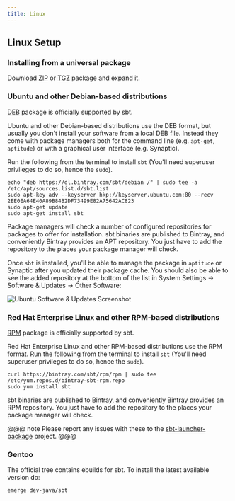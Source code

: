 ```yaml
---
title: Linux
---
```


  [ZIP]: $sbt_native_package_base$$app_version$/sbt-$app_version$.zip
  [TGZ]: $sbt_native_package_base$$app_version$/sbt-$app_version$.tgz
  [RPM]: $sbt_rpm_package_base$sbt-$app_version$.rpm
  [DEB]: $sbt_deb_package_base$sbt-$app_version$.deb
  [Manual-Installation]: Manual-Installation.html
  [website127]: https://github.com/sbt/website/issues/127

## Linux Setup

### Installing from a universal package

Download [ZIP][ZIP] or [TGZ][TGZ] package and expand it.

### Ubuntu and other Debian-based distributions

[DEB][DEB] package is officially supported by sbt.

Ubuntu and other Debian-based distributions use the DEB format, but usually you don't install your software from a local
DEB file. Instead they come with package managers both for the command line (e.g. `apt-get`, `aptitude`) or with a
graphical user interface (e.g. Synaptic).

Run the following from the terminal to install `sbt` (You'll need superuser privileges to do so, hence the `sudo`).

```shell
echo "deb https://dl.bintray.com/sbt/debian /" | sudo tee -a /etc/apt/sources.list.d/sbt.list
sudo apt-key adv --keyserver hkp://keyserver.ubuntu.com:80 --recv 2EE0EA64E40A89B84B2DF73499E82A75642AC823
sudo apt-get update
sudo apt-get install sbt
```

Package managers will check a number of configured repositories for packages to offer for installation. sbt binaries are
published to Bintray, and conveniently Bintray provides an APT repository. You just have to add the repository to the
places your package manager will check.

Once `sbt` is installed, you'll be able to manage the package in `aptitude` or Synaptic after you updated their package
cache. You should also be able to see the added repository at the bottom of the list in
System Settings → Software & Updates → Other Software:

![Ubuntu Software & Updates Screenshot](files/ubuntu-sources.png "Ubuntu Software & Updates Screenshot")

### Red Hat Enterprise Linux and other RPM-based distributions

[RPM][RPM] package is officially supported by sbt.

Red Hat Enterprise Linux and other RPM-based distributions use the RPM format.
Run the following from the terminal to install `sbt` (You'll need superuser privileges to do so, hence the `sudo`).

```shell
curl https://bintray.com/sbt/rpm/rpm | sudo tee /etc/yum.repos.d/bintray-sbt-rpm.repo
sudo yum install sbt
```

sbt binaries are published to Bintray, and conveniently Bintray provides an RPM repository. You just have to add the repository to the places your package manager will check.

@@@ note
Please report any issues with these to the [sbt-launcher-package](https://github.com/sbt/sbt-launcher-package) project.
@@@

### Gentoo

The official tree contains ebuilds for sbt. To install the latest available version do:

```shell
emerge dev-java/sbt
```
